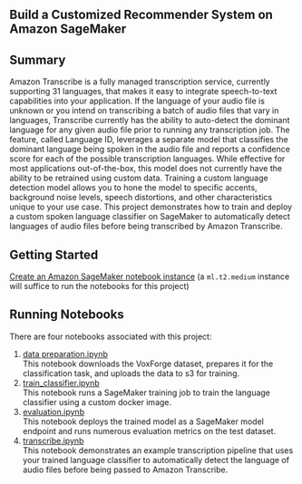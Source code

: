 ## Build a Customized Recommender System on Amazon SageMaker

## Summary 

Amazon Transcribe is a fully managed transcription service, currently supporting 31 languages, that makes it easy to integrate speech-to-text capabilities into your application. If the language of your audio file is unknown or you intend on transcribing a batch of audio files that vary in languages, Transcribe currently has the ability to auto-detect the dominant language for any given audio file prior to running any transcription job. The feature, called Language ID, leverages a separate model that classifies the dominant language being spoken in the audio file and reports a confidence score for each of the possible transcription languages. While effective for most applications out-of-the-box, this model does not currently have the ability to be retrained using custom data. Training a custom language detection model allows you to hone the model to specific accents, background noise levels, speech distortions, and other characteristics unique to your use case. This project demonstrates how to train and deploy a custom spoken language classifier on SageMaker to automatically detect languages of audio files before being transcribed by Amazon Transcribe.

## Getting Started

[Create an Amazon SageMaker notebook instance](https://docs.aws.amazon.com/sagemaker/latest/dg/howitworks-create-ws.html) (a `ml.t2.medium` instance will suffice to run the notebooks for this project)

## Running Notebooks

There are four notebooks associated with this project:  
1. [data preparation.ipynb](data_preparation.ipynb)  
This notebook downloads the VoxForge dataset, prepares it for the classification task, and uploads the data to s3 for training.
2. [train_classifier.ipynb](train_classifier.ipynb)  
This notebook runs a SageMaker training job to train the language classifier using a custom docker image.
3. [evaluation.ipynb](evaluation.ipynb)  
This notebook deploys the trained model as a SageMaker model endpoint and runs numerous evaluation metrics on the test dataset.
4. [transcribe.ipynb](transcribe.ipynb)  
This notebook demonstrates an example transcription pipeline that uses your trained language classifier to automatically detect the language of audio files before being passed to Amazon Transcribe.